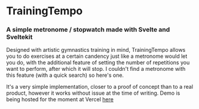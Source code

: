 # TrainingTempo

### A simple metronome / stopwatch made with Svelte and Sveltekit

Designed with artistic gymnastics training in mind, TrainingTempo allows you to do exercises at a certain candency just like a metronome would let you do, with the additional feature of setting the number of repetitions you want to perform, after which it will stop. I couldn't find a metronome with this feature (with a quick search) so here's one.

It's a very simple implementation, closer to a proof of concept than to a real product, however it works without issue at the time of writing.
Demo is being hosted for the moment at Vercel [here](https://training-tempo.vercel.app/)
